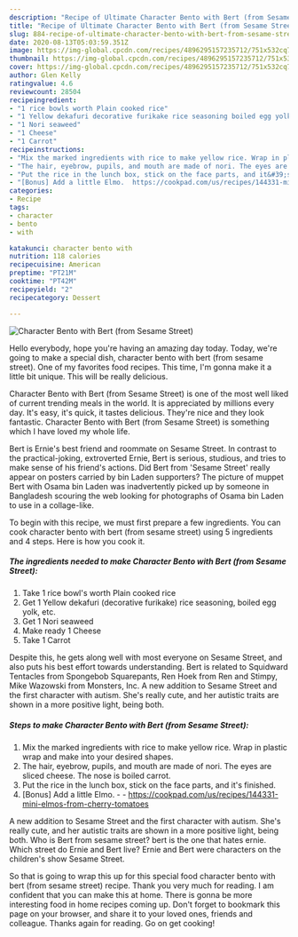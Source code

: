 ```yaml
---
description: "Recipe of Ultimate Character Bento with Bert (from Sesame Street)"
title: "Recipe of Ultimate Character Bento with Bert (from Sesame Street)"
slug: 884-recipe-of-ultimate-character-bento-with-bert-from-sesame-street
date: 2020-08-13T05:03:59.351Z
image: https://img-global.cpcdn.com/recipes/4896295157235712/751x532cq70/character-bento-with-bert-from-sesame-street-recipe-main-photo.jpg
thumbnail: https://img-global.cpcdn.com/recipes/4896295157235712/751x532cq70/character-bento-with-bert-from-sesame-street-recipe-main-photo.jpg
cover: https://img-global.cpcdn.com/recipes/4896295157235712/751x532cq70/character-bento-with-bert-from-sesame-street-recipe-main-photo.jpg
author: Glen Kelly
ratingvalue: 4.6
reviewcount: 28504
recipeingredient:
- "1 rice bowls worth Plain cooked rice"
- "1 Yellow dekafuri decorative furikake rice seasoning boiled egg yolk etc"
- "1 Nori seaweed"
- "1 Cheese"
- "1 Carrot"
recipeinstructions:
- "Mix the marked ingredients with rice to make yellow rice. Wrap in plastic wrap and make into your desired shapes."
- "The hair, eyebrow, pupils, and mouth are made of nori. The eyes are sliced cheese. The nose is boiled carrot."
- "Put the rice in the lunch box, stick on the face parts, and it&#39;s finished."
- "[Bonus] Add a little Elmo.  https://cookpad.com/us/recipes/144331-mini-elmos-from-cherry-tomatoes"
categories:
- Recipe
tags:
- character
- bento
- with

katakunci: character bento with 
nutrition: 118 calories
recipecuisine: American
preptime: "PT21M"
cooktime: "PT42M"
recipeyield: "2"
recipecategory: Dessert

---
```



![Character Bento with Bert (from Sesame Street)](https://img-global.cpcdn.com/recipes/4896295157235712/751x532cq70/character-bento-with-bert-from-sesame-street-recipe-main-photo.jpg)

Hello everybody, hope you're having an amazing day today. Today, we're going to make a special dish, character bento with bert (from sesame street). One of my favorites food recipes. This time, I'm gonna make it a little bit unique. This will be really delicious.

Character Bento with Bert (from Sesame Street) is one of the most well liked of current trending meals in the world. It is appreciated by millions every day. It's easy, it's quick, it tastes delicious. They're nice and they look fantastic. Character Bento with Bert (from Sesame Street) is something which I have loved my whole life.

Bert is Ernie&#39;s best friend and roommate on Sesame Street. In contrast to the practical-joking, extroverted Ernie, Bert is serious, studious, and tries to make sense of his friend&#39;s actions. Did Bert from &#39;Sesame Street&#39; really appear on posters carried by bin Laden supporters? The picture of muppet Bert with Osama bin Laden was inadvertently picked up by someone in Bangladesh scouring the web looking for photographs of Osama bin Laden to use in a collage-like.


To begin with this recipe, we must first prepare a few ingredients. You can cook character bento with bert (from sesame street) using 5 ingredients and 4 steps. Here is how you cook it.

<!--inarticleads1-->

##### The ingredients needed to make Character Bento with Bert (from Sesame Street):

1. Take 1 rice bowl&#39;s worth Plain cooked rice
1. Get 1 Yellow dekafuri (decorative furikake) rice seasoning, boiled egg yolk, etc.
1. Get 1 Nori seaweed
1. Make ready 1 Cheese
1. Take 1 Carrot


Despite this, he gets along well with most everyone on Sesame Street, and also puts his best effort towards understanding. Bert is related to Squidward Tentacles from Spongebob Squarepants, Ren Hoek from Ren and Stimpy, Mike Wazowski from Monsters, Inc. A new addition to Sesame Street and the first character with autism. She&#39;s really cute, and her autistic traits are shown in a more positive light, being both. 

<!--inarticleads2-->

##### Steps to make Character Bento with Bert (from Sesame Street):

1. Mix the marked ingredients with rice to make yellow rice. Wrap in plastic wrap and make into your desired shapes.
1. The hair, eyebrow, pupils, and mouth are made of nori. The eyes are sliced cheese. The nose is boiled carrot.
1. Put the rice in the lunch box, stick on the face parts, and it&#39;s finished.
1. [Bonus] Add a little Elmo. -  - https://cookpad.com/us/recipes/144331-mini-elmos-from-cherry-tomatoes


A new addition to Sesame Street and the first character with autism. She&#39;s really cute, and her autistic traits are shown in a more positive light, being both. Who is Bert from sesame street? bert is the one that hates ernie. Which street do Ernie and Bert live? Ernie and Bert were characters on the children&#39;s show Sesame Street. 

So that is going to wrap this up for this special food character bento with bert (from sesame street) recipe. Thank you very much for reading. I am confident that you can make this at home. There is gonna be more interesting food in home recipes coming up. Don't forget to bookmark this page on your browser, and share it to your loved ones, friends and colleague. Thanks again for reading. Go on get cooking!
